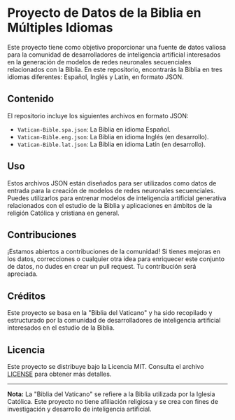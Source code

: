# Proyecto de Datos de la Biblia en Múltiples Idiomas

Este proyecto tiene como objetivo proporcionar una fuente de datos valiosa para la comunidad de desarrolladores de inteligencia artificial interesados en la generación de modelos de redes neuronales secuenciales relacionados con la Biblia. En este repositorio, encontrarás la Biblia en tres idiomas diferentes: Español, Inglés y Latín, en formato JSON.

## Contenido

El repositorio incluye los siguientes archivos en formato JSON:

- `Vatican-Bible.spa.json`: La Biblia en idioma Español.
- `Vatican-Bible.eng.json`: La Biblia en idioma Inglés (en desarrollo).
- `Vatican-Bible.lat.json`: La Biblia en idioma Latín (en desarrollo).

## Uso

Estos archivos JSON están diseñados para ser utilizados como datos de entrada para la creación de modelos de redes neuronales secuenciales. Puedes utilizarlos para entrenar modelos de inteligencia artificial generativa relacionados con el estudio de la Biblia y aplicaciones en ámbitos de la religión Católica y cristiana en general.

## Contribuciones

¡Estamos abiertos a contribuciones de la comunidad! Si tienes mejoras en los datos, correcciones o cualquier otra idea para enriquecer este conjunto de datos, no dudes en crear un pull request. Tu contribución será apreciada.

## Créditos

Este proyecto se basa en la "Biblia del Vaticano" y ha sido recopilado y estructurado por la comunidad de desarrolladores de inteligencia artificial interesados en el estudio de la Biblia.

## Licencia

Este proyecto se distribuye bajo la Licencia MIT. Consulta el archivo [LICENSE](LICENSE) para obtener más detalles.

---

**Nota:** La "Biblia del Vaticano" se refiere a la Biblia utilizada por la Iglesia Católica. Este proyecto no tiene afiliación religiosa y se crea con fines de investigación y desarrollo de inteligencia artificial.
